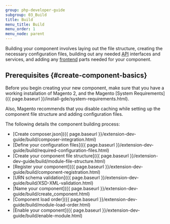 ```yaml
---
group: php-developer-guide
subgroup: 03_Build
title: Build
menu_title: Build
menu_order: 1
menu_node: parent
---
```


Building your component involves laying out the file structure, creating the necessary configuration files, building out any needed [API](https://glossary.magento.com/api) interfaces and services, and adding any [frontend](https://glossary.magento.com/frontend) parts needed for your component.

## Prerequisites {#create-component-basics}

Before you begin creating your new component, make sure that you have a working installation of Magento 2, and the Magento [System Requirements]({{ page.baseurl }}/install-gde/system-requirements.html).

Also, Magento recommends that you disable caching while setting up the component file structure and adding configuration files.

The following details the component building process:

*	[Create composer.json]({{ page.baseurl }}/extension-dev-guide/build/composer-integration.html)
*	[Define your configuration files]({{ page.baseurl }}/extension-dev-guide/build/required-configuration-files.html)
*	[Create your component file structure]({{ page.baseurl }}/extension-dev-guide/build/module-file-structure.html)
*	[Register your component]({{ page.baseurl }}/extension-dev-guide/build/component-registration.html)
*	[URN schema validation]({{ page.baseurl }}/extension-dev-guide/build/XSD-XML-validation.html)
*	[Name your component]({{ page.baseurl }}/extension-dev-guide/build/create_component.html)
*	[Component load order]({{ page.baseurl }}/extension-dev-guide/build/module-load-order.html)
*	[Enable your component]({{ page.baseurl }}/extension-dev-guide/build/enable-module.html)
